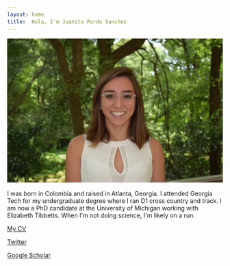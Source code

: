 ```yaml
---
layout: home
title:  Hola, I'm Juanita Pardo Sanchez
---
```


![](Headshot1.jpeg)

I was born in Colombia and raised in Atlanta, Georgia. I attended Georgia Tech for my undergraduate degree where I ran D1 cross country and track. I am now a PhD candidate at the University of Michigan working with Elizabeth Tibbetts. When I'm not doing science, I'm likely on a run. 

[My CV](JPSCV_2023_12_08.pdf)

[Twitter](https://twitter.com/juanita_p_s)

[Google Scholar](https://scholar.google.com/citations?user=I5DWBIgAAAAJ&hl=en&oi=ao)
